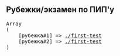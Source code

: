 ## Рубежки/экзамен по ПИП'у

<pre>
Array
(
    [рубежка#1] => <a href="//sunnycapt.github.io/__pip__/exams/first-test.html">./first-test</a>
    [рубежка#2] => <a href="./docs/second-test.pdf">./first-test</a>
)
</pre>
